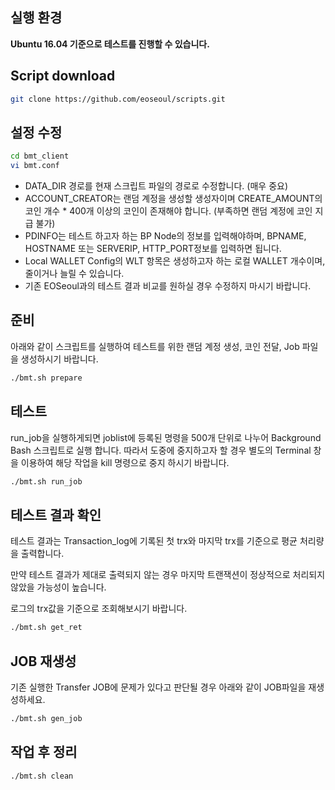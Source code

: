 ## 실행 환경

**Ubuntu 16.04 기준으로 테스트를 진행할 수 있습니다.**

## Script download
```bash
git clone https://github.com/eoseoul/scripts.git
```

## 설정 수정
```bash
cd bmt_client
vi bmt.conf
```

* DATA_DIR 경로를 현재 스크립트 파일의 경로로 수정합니다.  (매우 중요)
* ACCOUNT_CREATOR는 랜덤 계정을 생성할 생성자이며 CREATE_AMOUNT의 코인 개수 * 400개 이상의 코인이 존재해야 합니다. (부족하면 랜덤 계정에 코인 지급 불가)
* PDINFO는 테스트 하고자 하는 BP Node의 정보를 입력해야하며, BPNAME, HOSTNAME 또는 SERVERIP, HTTP_PORT정보를 입력하면 됩니다. 
* Local WALLET Config의 WLT 항목은 생성하고자 하는 로컬 WALLET 개수이며, 줄이거나 늘릴 수 있습니다. 
* 기존 EOSeoul과의 테스트 결과 비교를 원하실 경우 수정하지 마시기 바랍니다. 

## 준비

아래와 같이 스크립트를 실행하여 테스트를 위한 랜덤 계정 생성, 코인 전달, Job 파일을 생성하시기 바랍니다. 
```bash
./bmt.sh prepare
```

## 테스트

run_job을 실행하게되면 joblist에 등록된 명령을 500개 단위로 나누어 Background Bash 스크립트로 실행 합니다. 따라서 도중에 중지하고자 할 경우 별도의 Terminal 창을 이용하여 해당 작업을 kill 명령으로 중지 하시기 바랍니다. 

```bash
./bmt.sh run_job
```

## 테스트 결과 확인

테스트 결과는 Transaction_log에 기록된 첫 trx와 마지막 trx를 기준으로 평균 처리량을 출력합니다. 

만약 테스트 결과가 제대로 출력되지 않는 경우 마지막 트랜잭션이 정상적으로 처리되지 않았을 가능성이 높습니다. 

로그의 trx값을 기준으로 조회해보시기 바랍니다.  

```bash
./bmt.sh get_ret
```

## JOB 재생성 

기존 실행한 Transfer JOB에 문제가 있다고 판단될 경우 아래와 같이 JOB파일을 재생성하세요. 

```bash
./bmt.sh gen_job
```

## 작업 후 정리

```bash
./bmt.sh clean
```
